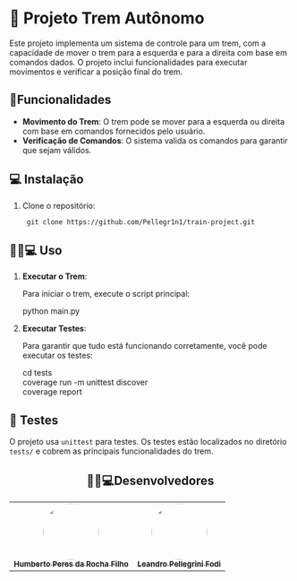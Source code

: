 # 🚂 Projeto Trem Autônomo

Este projeto implementa um sistema de controle para um trem, com a capacidade de mover o trem para a esquerda e para a direita com base em comandos dados. O projeto inclui funcionalidades para executar movimentos e verificar a posição final do trem.

## 🔧Funcionalidades

- **Movimento do Trem**: O trem pode se mover para a esquerda ou direita com base em comandos fornecidos pelo usuário.
- **Verificação de Comandos**: O sistema valida os comandos para garantir que sejam válidos.

## 💻 Instalação

1. Clone o repositório:
   ```
    git clone https://github.com/Pellegr1n1/train-project.git
   ```

## 👨🏻💻 Uso

1. **Executar o Trem**:

   Para iniciar o trem, execute o script principal:

   python main.py

2. **Executar Testes**:

   Para garantir que tudo está funcionando corretamente, você pode executar os testes:

   cd tests\
   coverage run -m unittest discover \
   coverage report

## 🧪 Testes

O projeto usa `unittest` para testes. Os testes estão localizados no diretório `tests/` e cobrem as principais funcionalidades do trem.

<h2 align="center"> 🧑🏻💻Desenvolvedores</h2>
<table align="center">
  <tr>
    <td align="center"><a href="https://rocketseat.com.br"><img style="border-radius: 50%;" src="https://avatars.githubusercontent.com/u/118866895?s=400&u=a12412e21705d58ab604be67c1e1431c80174b64&v=4" width="100px;" alt=""/><br /><sub><b>Humberto Peres da Rocha Filho</b></sub></a><br /><a href="https://github.com/humberto-peres" title="Humberto Peres da Rocha Filho"></a></td>
    <td align="center"><a href="https://rocketseat.com.br"><img style="border-radius: 50%;" src="https://avatars.githubusercontent.com/u/119978954?v=4" width="100px;" alt=""/><br /><sub><b>Leandro Pellegrini Fodi</b></sub></a><br /><a href="https://github.com/Pellegr1n1" title="Leandro Pellegrini Fodi"></a></td>
  </tr>
</table>
